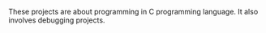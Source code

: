 These projects are about programming in C programming language. It also involves debugging projects. 
